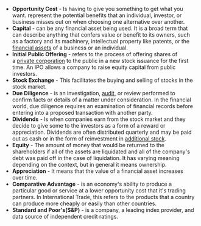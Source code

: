 - **Opportunity Cost** - Is having to give you something to get what you want. represent the potential benefits that an individual, investor, or business misses out on when choosing one alternative over another.
- **Capital** - can be any financial asset being used. It is a broad term that can describe anything that confers value or benefit to its owners, such as a factory and its machinery, intellectual property like patents, or the [financial assets](https://www.investopedia.com/terms/f/financialasset.asp) of a business or an individual.
- **Initial Public Offering** - refers to the process of offering shares of a [private corporation](https://www.investopedia.com/terms/p/privatecompany.asp) to the public in a new stock issuance for the first time. An IPO allows a company to raise equity capital from public investors.
- **Stock Exchange** - This facilitates the buying and selling of stocks in the stock market.
- **Due Diligence** - is an investigation, [audit](https://www.investopedia.com/terms/a/audit.asp), or review performed to confirm facts or details of a matter under consideration. In the financial world, due diligence requires an examination of financial records before entering into a proposed transaction with another party.
- **Dividends** - Is when companies earn from the stock market and they decide to give some to the investors as a form of a reward or appreciation. Dividends are often distributed quarterly and may be paid out as cash or in the form of reinvestment in [additional stock](https://www.investopedia.com/terms/s/stockdividend.asp).
- **Equity** - The amount of money that would be returned to the shareholders if all of the assets are liquidated and all of the company's debt was paid off in the case of liquidation. It has varying meaning depending on the context, but in general it means ownership.
- **Appreciation** - It means that the value of a financial asset increases over time. 
- **Comparative Advantage** - is an economy's ability to produce a particular good or service at a lower opportunity cost that it's trading partners. In International Trade, this refers to the products that a country can produce more cheaply or easily than other countries. 
- **Standard and Poor's(S&P)** - is a company, a leading index provider, and data source of independent credit ratings.